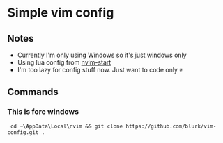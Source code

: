 # Simple vim config

## Notes

- Currently I'm only using Windows so it's just windows only
- Using lua config from [ nvim-start ](https://github.com/nvim-lua/kickstart.nvim)
- I'm too lazy for config stuff now. Just want to code only 💀

## Commands

### This is fore windows
```shell
 cd ~\AppData\Local\nvim && git clone https://github.com/blurk/vim-config.git .
```
